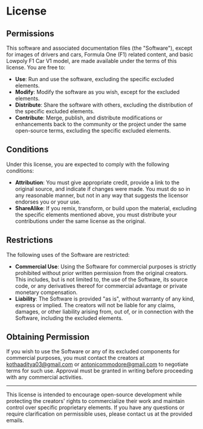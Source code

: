 # License

## Permissions

This software and associated documentation files (the "Software"), except for images of drivers and cars, Formula One (F1) related content, and basic Lowpoly F1 Car V1 model, are made available under the terms of this license. You are free to:

- **Use**: Run and use the software, excluding the specific excluded elements.
- **Modify**: Modify the software as you wish, except for the excluded elements.
- **Distribute**: Share the software with others, excluding the distribution of the specific excluded elements.
- **Contribute**: Merge, publish, and distribute modifications or enhancements back to the community or the project under the same open-source terms, excluding the specific excluded elements.

## Conditions

Under this license, you are expected to comply with the following conditions:

- **Attribution**: You must give appropriate credit, provide a link to the original source, and indicate if changes were made. You must do so in any reasonable manner, but not in any way that suggests the licensor endorses you or your use.
- **ShareAlike**: If you remix, transform, or build upon the material, excluding the specific elements mentioned above, you must distribute your contributions under the same license as the original.
  
## Restrictions

The following uses of the Software are restricted:

- **Commercial Use**: Using the Software for commercial purposes is strictly prohibited without prior written permission from the original creators. This includes, but is not limited to, the use of the Software, its source code, or any derivatives thereof for commercial advantage or private monetary compensation.
- **Liability**: The Software is provided "as is", without warranty of any kind, express or implied. The creators will not be liable for any claims, damages, or other liability arising from, out of, or in connection with the Software, including the excluded elements.

## Obtaining Permission

If you wish to use the Software or any of its excluded components for commercial purposes, you must contact the creators at kothaaditya03@gmail.com or antonicommodore@gmail.com to negotiate terms for such use. Approval must be granted in writing before proceeding with any commercial activities.

---

This license is intended to encourage open-source development while protecting the creators' rights to commercialize their work and maintain control over specific proprietary elements. If you have any questions or require clarification on permissible uses, please contact us at the provided emails.

